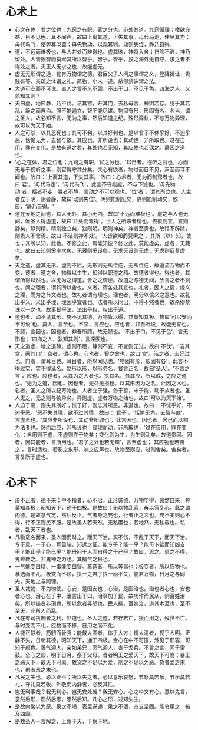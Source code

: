 # 心术上
* 心之在体，君之位也；九窍之有职，官之分也。心处其道。九窍循理；嗜欲充益，目不见色，耳不闻声。故曰上离其道，下失其事。毋代马走，使尽其力；毋代鸟飞，使弊其羽翼；毋先物动，以观其则。动则失位，静乃自得。
* 道，不远而难极也，与人并处而难得也。虚其欲，神将入舍；扫除不洁，神乃留处。人皆欲智而莫索其所以智乎。智乎，智乎，投之海外无自夺，求之者不得处之者。夫正人无求之也，故能虚无。
* 虚无无形谓之道，化育万物谓之德，君臣父子人间之事谓之义，登降揖让、贵贱有等、亲疏之体谓之礼，简物、小未一道。杀僇禁诛谓之法。
* 大道可安而不可说。直人之言不义不颇，不出于口，不见于色，四海之人，又孰知其则？
* 天曰虚，地曰静，乃不伐。洁其宫，开其门，去私毋言，神明若存。纷乎其若乱，静之而自治。强不能遍立，智不能尽谋。物固有形，形固有名，名当，谓之圣人。故必知不言，无为之事，然后知道之纪。殊形异埶，不与万物异理，故可以为天下始。
* 人之可杀，以其恶死也；其可不利，以其好利也。是以君子不休乎好，不迫乎恶，恬愉无为，去智与故。其应也，非所设也；其动也，非所取也。过在自用，罪在变化。是故有道之君，其处也若无知，其应物也若偶之。静因之道也。
* '心之在体，君之位也；九窍之有职，官之分也。'耳目者。视听之官也，心而无与于视听之事，则官得守其分矣。夫心有欲者，物过而目不见，声至而耳不闻也。故曰：'上离其道，下失其事。'故曰：心术者，无为而制窍者也。故曰'君'。'毋代马走'，'毋代鸟飞'，此言不夺能能，不与下诚也。'毋先物动'者，摇者不走，趮者不静，言动之不可以观也。'位'者'，谓其所立也。人主者立于阴，阴者静，故曰'动则失位'。阴则能制阳矣，静则能制动矣，攸曰，‘静乃自得。'
* 道在天地之间也，其大无外，其小无内，故曰'不远而难极也'。虚之与人也无间，唯圣人得虚道，故曰'并处而难得'。世人之所职者精也。去欲则宣，宣则静矣，静则精。精则独立矣，独则明，明则神矣。神者至贵也，故馆不辟除，则贵人不舍焉。故曰'不洁则神不处'。'人皆欲知而莫索之'，其所（以）知，彼也；其所以知，此也。不修之此，焉能知彼？修之此，莫能虚矣。虚者，无藏也。故曰去知则奚率求矣，无藏则奚设矣。无求无设则无虑，无虑则反复虚矣。
* 天之道，虚其无形。虚则不屈，无形则无所位迕，无所位迕，故遍流万物而不变，德者，道之舍，物得以生生，知得以职道之精。故德者得也。得也者，其谓所得以然也。以无为之谓道，舍之之谓德。故道之与德无间，故言之者不别也。间之理者，谓其所以舍也。义者，谓各处其宜也。礼者，因人之情，缘义之理，而为之节文者也，故礼者谓有理也。理也者，明分以谕义之意也。故礼出乎义，义出乎理，理因乎宜者也。法者所以同出，不得不然者也，故杀僇禁诛以一之也。故事督乎法，法出乎权，权出于道。
* 道也者、动不见其形，施不见其德，万物皆以得，然莫知其极。故曰'可以安而不可说'也。莫人，言至也。不宜，言应也。应也者，非吾所设，故能无宜也。不顾，言因也。因也者，非吾所顾，故无顾也。'不出于口，不见于色'，言无形也；'四海之人，孰知其则'，言深囿也。
* 天之道虚，地之道静。虚则不屈，静则不变，不变则无过，故曰'不伐'。'洁其宫，阙其门'：宫者，谓心也。心也者，智之舍也，故曰'宫'。洁之者，去好过也。门者，谓耳目也。耳目者，所以闻见也。'物固有形，形固有各'，此言不得过实、实不得延名。姑形以形，以形务名，督言正名，故曰'圣人'。'不言之言'，应也。应也者，以其为之人者也。执其名，务其应，所以成，之应之道也。'无为之道，因也。因也者，无益无损也。以其形因为之名，此因之术也。名者，圣人之所以纪万物也。人者立于强，务于善，未于能，动于故者也。圣人无之，无之则与物异矣。异则虚，虚者万物之始也，故曰'可以为天下始'。
* 人迫于恶，则失其所好；怵于好，则忘其所恶。非道也。故曰：'不怵乎好，不迫乎恶。'恶不失其理，欲不过其情，故曰：'君子'。'恬愉无为，去智与故'，言虚素也。'其应非所设也，其动非所取也'，此言因也。因也者，舍己而以物为法者也。感而后应，非所设也；缘理而动，非所取也，'过在自用，罪在变化'：自用则不虚，不虚则仵于物矣；变化则为生，为生则乱矣。故道贵因。因者，因其能者，言所用也。'君子之处也若无知'，言至虚也；'其应物也若偶之'，言时适也、若影之象形，响之应声也。故物至则应，过则舍矣。舍矣者，言复所于虚也。
  
# 心术下
* 形不正者，德不来；中不精者，心不冶。正形饰德，万物毕得，翼然自来，神莫知其极，昭知天下，通于四极。是故曰：无以物乱官，毋以官乱心，此之谓内德。是故意气定，然后反正。气者身之充也，行者正之义也。充不美则心不得，行不正则民不服。是故圣人若天然，无私覆也；若地然，无私载也。私者，乱天下者也。
* 凡物载名而来，圣人因而财之，而天下治。实不伤，不乱于天下，而天下治。专于意，一于心，耳目端，知远之证。能专乎？能一乎？能毋卜筮而知凶吉乎？能止乎？能已乎？能毋问于人而自得之于己乎？故曰，思之。思之不得，鬼神教之。非鬼神之力也。其精气之极也。
* 一气能变曰精、一事能变曰智。慕选者，所以等事也；极变者，所以应物也。慕选而不乱，极变而不烦，执一之君子执一而不失，能君万物，日月之与同光，天地之与同理。
* 圣人裁物，不为物使。心安，是国安也；心治，是国治也。治也者心也，安也者心也。治心在于中，治言出于口，治事加于民，故功作而民从，则百姓治矣。所以操者非刑也，所以危者非怒也。民人操，百姓治，道其本至也，至不至无，非所人而乱。
* 凡在有司执制者之利，非道也。圣人之道，若存若亡，援而用之，殁世不亡。与时变而不化，应物而不移，日用之而不化。
* 人能正静者，筋肕而骨强；能戴大圆者，体乎大方；镜大清者，视乎大明。正静不失，日新其德，昭知天下，通于四极。金心在中不可匿，外见于形容，可知于颜色。善气迎人，亲如弟兄；恶气迎人，害于戈兵。不言之言，闻于雷鼓。全心之形，明于日月，察于父母。昔者明王之爱天下，故天下可附；暴王之恶天下，故天下可离。故货之不足以为爱，刑之不足以为恶。货者爱之末也，刑者恶之末也。
* 凡民之生也，必以正平；所以失之者，必以喜乐哀怒，节怒莫若乐，节乐莫若礼，守礼莫若敬。外敬而内静者，必反其性。
* 岂无利事哉？我无利心。岂无安处哉？我无安心。心之中又有心。意以先言，意然后形，形然后思，思然后知。凡心之形，过知失生。
* 是故内聚以为原。泉之不竭，表里遂通；泉之不涸，四支坚固。能令用之，被及四固。
* 是故圣人一言解之，上察于天，下察于地。
